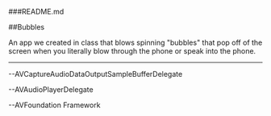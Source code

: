 ###README.md

##Bubbles

An app we created in class that blows spinning "bubbles" that pop off of the screen when you literally blow through the phone or speak into the phone.

---


--AVCaptureAudioDataOutputSampleBufferDelegate


--AVAudioPlayerDelegate

--AVFoundation Framework